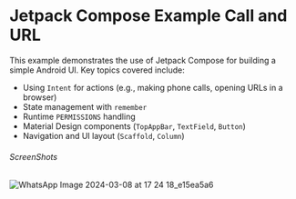 # Jetpack Compose Example Call and URL

This example demonstrates the use of Jetpack Compose for building a simple Android UI. Key topics covered include:

- Using `Intent` for actions (e.g., making phone calls, opening URLs in a browser)
- State management with `remember`
- Runtime `PERMISSIONS` handling
- Material Design components (`TopAppBar`, `TextField`, `Button`)
- Navigation and UI layout (`Scaffold`, `Column`)

###### ScreenShots

![WhatsApp Image 2024-03-08 at 17 24 18_e15ea5a6](https://github.com/SarmadNaroo/Intend-Permissions-Call-and-Url/assets/87594636/dfe26d87-9443-45df-90ce-3ac80b67b017)
